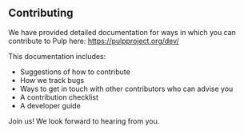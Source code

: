 ## Contributing

We have provided detailed documentation for ways in which you can
contribute to Pulp here:
https://pulpproject.org/dev/

This documentation includes:

* Suggestions of how to contribute
* How we track bugs
* Ways to get in touch with other contributors who can advise you
* A contribution checklist
* A developer guide

Join us!  We look forward to hearing from you.

